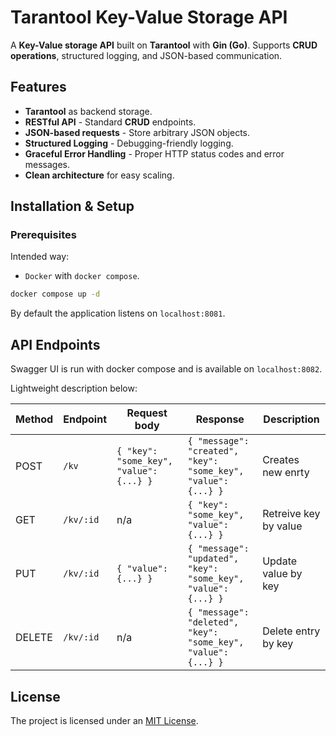# Tarantool Key-Value Storage API

A **Key-Value storage API** built on **Tarantool** with **Gin (Go)**. Supports **CRUD operations**, structured logging, and JSON-based communication.

## Features

- **Tarantool** as backend storage.
- **RESTful API** - Standard **CRUD** endpoints.
- **JSON-based requests** - Store arbitrary JSON objects.
- **Structured Logging** - Debugging-friendly logging.
- **Graceful Error Handling** - Proper HTTP status codes and error messages.
- **Clean architecture** for easy scaling.

## Installation & Setup

### Prerequisites

Intended way:

- `Docker` with `docker compose`.

```sh
docker compose up -d
```

By default the application listens on `localhost:8081`.

## API Endpoints

Swagger UI is run with docker compose and is available on `localhost:8082`.

Lightweight description below:

| Method  | Endpoint | Request body | Response | Description |
|--------|-----------|---------------------------|----------------------------------------|----------------------------|
| POST   | `/kv`     | `{ "key": "some_key", "value": {...} }` | `{ "message": "created", "key": "some_key", "value": {...} }` | Creates new enrty       |
| GET    | `/kv/:id` | n/a          | `{ "key": "some_key", "value": {...} }` | Retreive key by value   |
| PUT    | `/kv/:id` | `{ "value": {...} }`      | `{ "message": "updated", "key": "some_key", "value": {...} }` | Update value by key  |
| DELETE | `/kv/:id` | n/a          | `{ "message": "deleted", "key": "some_key", "value": {...} }` | Delete entry by key    |

## License

The project is licensed under an [MIT License](LICENSE).
